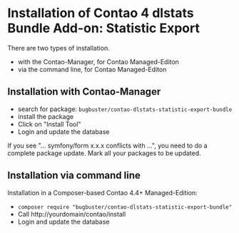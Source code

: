 # Installation of Contao 4 dlstats Bundle Add-on: Statistic Export

There are two types of installation.

* with the Contao-Manager, for Contao Managed-Editon
* via the command line, for Contao Managed-Editon


## Installation with Contao-Manager

* search for package: `bugbuster/contao-dlstats-statistic-export-bundle`
* install the package
* Click on "Install Tool"
* Login and update the database

If you see "... symfony/form x.x.x conflicts with ...", you need to do a complete package update. Mark all your packages to be updated.


## Installation via command line

Installation in a Composer-based Contao 4.4+ Managed-Edition:

* `composer require "bugbuster/contao-dlstats-statistic-export-bundle"`
* Call http://yourdomain/contao/install
* Login and update the database
